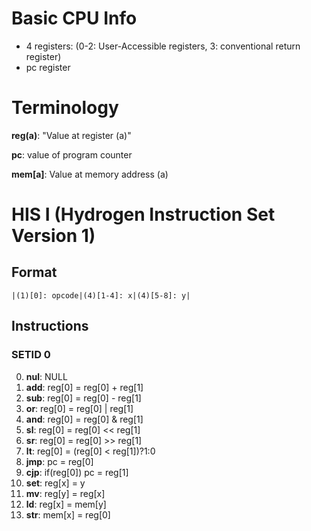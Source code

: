 # Basic CPU Info
- 4 registers: (0-2: User-Accessible registers, 3: conventional return register)
- pc register

# Terminology
**reg(a)**: "Value at register (a)"

**pc**: value of program counter

**mem[a]**: Value at memory address (a)

# HIS I (Hydrogen Instruction Set Version 1)
## Format
`|(1)[0]: opcode|(4)[1-4]: x|(4)[5-8]: y|`
## Instructions
### SETID 0
0. **nul**: NULL
1. **add**: reg[0] = reg[0] + reg[1]
2. **sub**: reg[0] = reg[0] - reg[1]
3. **or**:  reg[0] = reg[0] | reg[1]
4. **and**: reg[0] = reg[0] & reg[1]
5. **sl**:  reg[0] = reg[0] << reg[1]
6. **sr**:  reg[0] = reg[0] >> reg[1]
7. **lt**: reg[0] = (reg[0] < reg[1])?1:0
8. **jmp**: pc = reg[0]
9. **cjp**: if(reg[0]) pc = reg[1]
10. **set**: reg[x] = y
11. **mv**: reg[y] = reg[x]
12. **ld**: reg[x] = mem[y]
13. **str**: mem[x] = reg[0]